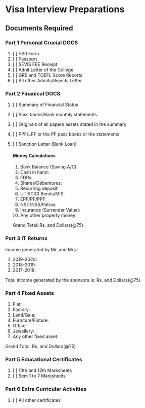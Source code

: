# Visa Interview Preparations

## Documents Required

### Part 1 Personal Crucial DOCS

1. [ ] I-20 Form
2. [ ] Passport
3. [ ] SEVIS FEE Receipt
4. [ ] Adnit Letter of the College
5. [ ] GRE and TOEFL Score Reports
6. [ ] All other Admits/Rejects Letter

### Part 2 Finanical DOCS

1. [ ] Summary of Financial Status
2. [ ] Pass books/Bank monthly statements
3. [ ] Originals of all papers assets stated in the summary
4. [ ] PPF/LPF or the PF pass books or the statements     
5. [ ] Sanction Letter (Bank Loan)

   #### Money Calculations

   1. Bank Balance (Saving A/C):
   2. Cash in hand:
   3. FDRs:
   4. Shares/Debentures:
   5. Recurring deposit:
   6. UTI/ICICI Bonds/MIS:
   7. EPF/PF/PPF:
   8. NSC/NSS/Patras:
   9. Insurance (Surrender Value):
   10. Any other property money:

   Grand Total: Rs. and Dollars(@75)

### Part 3 IT Returns

Income generated by Mr. and Mrs.:

1. 2019-2020:
2. 2018-2019:
3. 2017-2018:

Total income generated by the sponsors is: Rs. and Dollars(@75)

### Part 4 Fixed Assets

1. Flat:
2. Factory:
3. Land/Gala:
4. Furniture/Fixture:
5. Office:
6. Jewellery:
7. Any other fixed asset:

Grand Total: Rs. and Dollars(@75)

### Part 5 Educational Certificates

1. [ ] 10th and 12th Marksheets
2. [ ] Sem 1 to 7 Marksheets

### Part 6 Extra Curricular Activities

1. [ ] All other certificates
